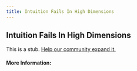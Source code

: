 ```yaml
---
title: Intuition Fails In High Dimensions
---
```


## Intuition Fails In High Dimensions

This is a stub. [Help our community expand it.](https://github.com/freeCodeCamp/guide-articles/tree/master/articles/Machine-Learning/Principles/Intuition-Fails-In-High-Dimensions/index.md)

<!-- The article goes here, in GitHub-flavored Markdown. Feel free to add YouTube videos, images, and CodePen/JSBin embeds  -->

#### More Information:
<!-- Please add any articles you think might be helpful to read before writing the article -->


